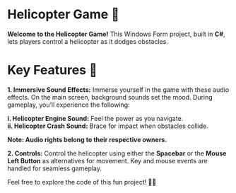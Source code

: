 # Helicopter Game 🚁

<b>Welcome to the Helicopter Game!</b> This Windows Form project, built in <b>C#</b>, lets players control a helicopter as it dodges obstacles.

# Key Features 🚀

**1. Immersive Sound Effects:** Immerse yourself in the game with these audio effects. On the main screen, background sounds set the mood. 
During gameplay, you’ll experience the following:

**i. Helicopter Engine Sound:** Feel the power as you navigate.<br>
**ii. Helicopter Crash Sound:** Brace for impact when obstacles collide.

<b>Note: Audio rights belong to their respective owners.</b>

**2. Controls:** Control the helicopter using either the <b>Spacebar</b> or the <b>Mouse Left Button</b> as alternatives for movement. Key and mouse events are handled for seamless gameplay.

Feel free to explore the code of this fun project! 🚀🌐
